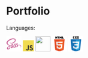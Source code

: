 # Portfolio

Languages: 

<img src="https://raw.githubusercontent.com/devicons/devicon/master/icons/sass/sass-original.svg" width="40" height="40" />
<img src="https://raw.githubusercontent.com/devicons/devicon/master/icons/javascript/javascript-original.svg" width="30" height="30" />
<img src="https://cdn.iconscout.com/icon/free/png-512/jquery-10-1175155.png" width="40" height="40" />
<img src="https://raw.githubusercontent.com/devicons/devicon/master/icons/html5/html5-original-wordmark.svg" width="40" height="40" />
<img src="https://raw.githubusercontent.com/devicons/devicon/master/icons/css3/css3-original-wordmark.svg" width="40" height="40" />


